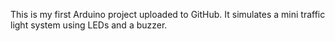 This is my first Arduino project uploaded to GitHub.
It simulates a mini traffic light system using LEDs and a buzzer.
